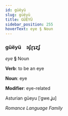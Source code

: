 ```yaml
---
id: güëyü
slug: güëyü
title: GÜËYÜ
sidebar_position: 255
hoverText: eye § Noun
---
```


### güëyü&emsp;<span kind="abugida">ꜿʄɽʇɀʄ</span>

*eye* **§** Noun

**Verb**: to be an eye

**Noun**: eye

**Modifier**: eye-related

Asturian güeyu [ˈɡwe.ʝu]

*Romance Language Family*